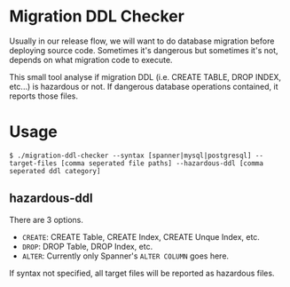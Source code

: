 # Migration DDL Checker

Usually in our release flow, we will want to do database migration before deploying source code.
Sometimes it's dangerous but sometimes it's not, depends on what migration code to execute.

This small tool analyse if migration DDL (i.e. CREATE TABLE, DROP INDEX, etc...) is hazardous or not.
If dangerous database operations contained, it reports those files.

# Usage

```
$ ./migration-ddl-checker --syntax [spanner|mysql|postgresql] --target-files [comma seperated file paths] --hazardous-ddl [comma seperated ddl category]
```

## hazardous-ddl

There are 3 options.

- `CREATE`: CREATE Table, CREATE Index, CREATE Unque Index, etc.
- `DROP`: DROP Table, DROP Index, etc.
- `ALTER`: Currently only Spanner's `ALTER COLUMN` goes here.

If syntax not specified, all target files will be reported as hazardous files.
